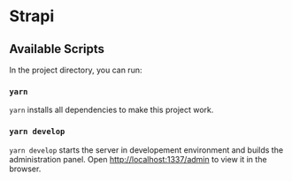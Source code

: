 # Strapi

## Available Scripts

In the project directory, you can run:

### `yarn`

`yarn` installs all dependencies to make this project work.

### `yarn develop`
`yarn develop` starts the server in developement environment and builds the administration panel.
Open [http://localhost:1337/admin](http://localhost:1337/admin) to view it in the browser.
